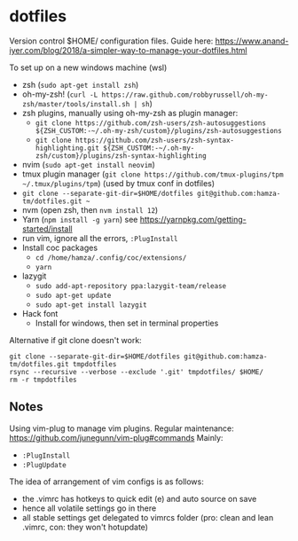 # dotfiles
Version control $HOME/ configuration files. Guide here: https://www.anand-iyer.com/blog/2018/a-simpler-way-to-manage-your-dotfiles.html

To set up on a new windows machine (wsl)
  * zsh (`sudo apt-get install zsh`)
  * oh-my-zsh! (`curl -L https://raw.github.com/robbyrussell/oh-my-zsh/master/tools/install.sh | sh`)
  * zsh plugins, manually using oh-my-zsh as plugin manager:
    * `git clone https://github.com/zsh-users/zsh-autosuggestions ${ZSH_CUSTOM:-~/.oh-my-zsh/custom}/plugins/zsh-autosuggestions`
    * `git clone https://github.com/zsh-users/zsh-syntax-highlighting.git ${ZSH_CUSTOM:-~/.oh-my-zsh/custom}/plugins/zsh-syntax-highlighting`
  * nvim (`sudo apt-get install neovim`)
  * tmux plugin manager (`git clone https://github.com/tmux-plugins/tpm ~/.tmux/plugins/tpm`) (used by tmux conf in dotfiles)
  * `git clone --separate-git-dir=$HOME/dotfiles git@github.com:hamza-tm/dotfiles.git ~`
  * nvm (open zsh, then `nvm install 12`)
  * Yarn (`npm install -g yarn`) see https://yarnpkg.com/getting-started/install
  * run vim, ignore all the errors, `:PlugInstall`
  * Install coc packages
    * `cd /home/hamza/.config/coc/extensions/`
    * `yarn`
  * lazygit
    * `sudo add-apt-repository ppa:lazygit-team/release`
    * `sudo apt-get update`
    * `sudo apt-get install lazygit`
  * Hack font
    * Install for windows, then set in terminal properties

Alternative if git clone doesn't work:
```
git clone --separate-git-dir=$HOME/dotfiles git@github.com:hamza-tm/dotfiles.git tmpdotfiles
rsync --recursive --verbose --exclude '.git' tmpdotfiles/ $HOME/
rm -r tmpdotfiles
```

## Notes

Using vim-plug to manage vim plugins. Regular maintenance: https://github.com/junegunn/vim-plug#commands
Mainly:
  * `:PlugInstall`
  * `:PlugUpdate`

The idea of arrangement of vim configs is as follows:
  * the .vimrc has hotkeys to quick edit (<leader>e) and auto source on save
  * hence all volatile settings go in there
  * all stable settings get delegated to vimrcs folder (pro: clean and lean .vimrc, con: they won't hotupdate)
